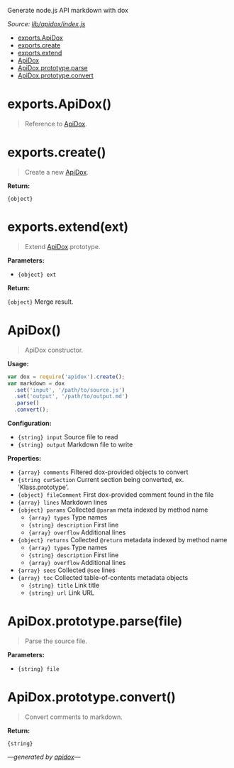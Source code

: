 Generate node.js API markdown with dox

_Source: [lib/apidox/index.js](../lib/apidox/index.js)_

- <a name="toc--exports"></a>[exports.ApiDox](#exportsapidox)
- [exports.create](#exportscreate)
- [exports.extend](#exportsextendext)
- <a name="toc--apidox"></a>[ApiDox](#apidox)
- <a name="toc--apidoxprototype"></a>[ApiDox.prototype.parse](#apidoxprototypeparsefile)
- [ApiDox.prototype.convert](#apidoxprototypeconvert)

<a name="exports"></a>

# exports.ApiDox()

> Reference to [ApiDox](#apidox).

# exports.create()

> Create a new [ApiDox](#apidox).

**Return:**

`{object}`

# exports.extend(ext)

> Extend [ApiDox](#apidox).prototype.

**Parameters:**

- `{object} ext`

**Return:**

`{object}` Merge result.

# ApiDox()

> ApiDox constructor.

**Usage:**

```js
var dox = require('apidox').create();
var markdown = dox
  .set('input', '/path/to/source.js')
  .set('output', '/path/to/output.md')
  .parse()
  .convert();
```

**Configuration:**

- `{string} input` Source file to read
- `{string} output` Markdown file to write

**Properties:**

- `{array} comments` Filtered dox-provided objects to convert
- `{string curSection` Current section being converted, ex. 'Klass.prototype'.
- `{object} fileComment` First dox-provided comment found in the file
- `{array} lines` Markdown lines
- `{object} params` Collected `@param` meta indexed by method name
  - `{array} types` Type names
  - `{string} description` First line
  - `{array} overflow` Additional lines
- `{object} returns` Collected `@return` metadata indexed by method name
  - `{array} types` Type names
  - `{string} description` First line
  - `{array} overflow` Additional lines
- `{array} sees` Collected `@see` lines
- `{array} toc` Collected table-of-contents metadata objects
  - `{string} title` Link title
  - `{string} url` Link URL

<a name="apidoxprototype"></a>

# ApiDox.prototype.parse(file)

> Parse the source file.

**Parameters:**

- `{string} file`

# ApiDox.prototype.convert()

> Convert comments to markdown.

**Return:**

`{string}`

_&mdash;generated by [apidox](https://github.com/codeactual/apidox)&mdash;_
